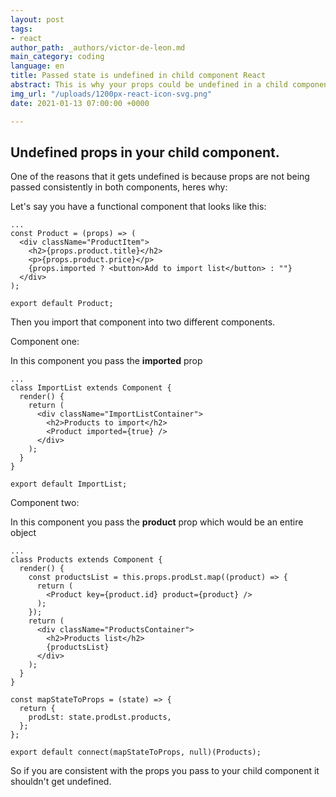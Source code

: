 ```yaml
---
layout: post
tags:
- react
author_path: _authors/victor-de-leon.md
main_category: coding
language: en
title: Passed state is undefined in child component React
abstract: This is why your props could be undefined in a child component in React.
img_url: "/uploads/1200px-react-icon-svg.png"
date: 2021-01-13 07:00:00 +0000

---
```

## Undefined props in your child component.

One of the reasons that it gets undefined is because props are not being passed consistently in both components, heres why:

Let's say you have a functional component that looks like this:

    ...
    const Product = (props) => (
      <div className="ProductItem">
        <h2>{props.product.title}</h2>
        <p>{props.product.price}</p>
        {props.imported ? <button>Add to import list</button> : ""}
      </div>
    );
    
    export default Product;
    

Then you import that component into two different components.

Component one:

In this component you pass the **imported** prop

    ...
    class ImportList extends Component {
      render() {
        return (
          <div className="ImportListContainer">
            <h2>Products to import</h2>
            <Product imported={true} />
          </div>
        );
      }
    }
    
    export default ImportList;
    

Component two:

In this component you pass the **product** prop which would be an entire object

    ...
    class Products extends Component {
      render() {
        const productsList = this.props.prodLst.map((product) => {
          return (
            <Product key={product.id} product={product} />
          );
        });
        return (
          <div className="ProductsContainer">
            <h2>Products list</h2>
            {productsList}
          </div>
        );
      }
    }
    
    const mapStateToProps = (state) => {
      return {
        prodLst: state.prodLst.products,
      };
    };
    
    export default connect(mapStateToProps, null)(Products);
    

So if you are consistent with the props you pass to your child component it shouldn't get undefined.